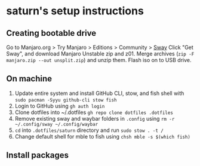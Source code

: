 # saturn's setup instructions

## Creating bootable drive

Go to Manjaro.org > Try Manjaro > Editions > Community > [Sway](https://manjaro.org/download/#sway)
Click "Get Sway", and download Manjaro Unstable zip and z01.
Merge archives (`zip -F manjaro.zip --out unsplit.zip`) and unzip them.
Flash iso on to USB drive.

## On machine

  1. Update entire system and install GitHub CLI, stow, and fish shell with `sudo pacman -Syyu github-cli stow fish`
  2. Login to GitHub using `gh auth login`
  3. Clone dotfiles into ~/.dotfiles `gh repo clone dotfiles .dotfiles`
  4. Remove existing sway and waybar folders in `.config` using `rm -r ~/.config/sway ~/.config/waybar`
  5. `cd` into `.dotfiles/saturn` directory and run `sudo stow . -t /`
  6. Change default shell for mble to fish using `chsh mble -s $(which fish)`

## Install packages


